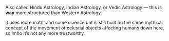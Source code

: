 Also called Hindu Astrology, Indian Astrology, or Vedic Astrology — this is **way** more structured than Western Astrology.

It uses more math, and some science but is still built on the same mythical concept of the movement of celestial objects affecting humans down here, so imho it’s not any more trustworthy.
